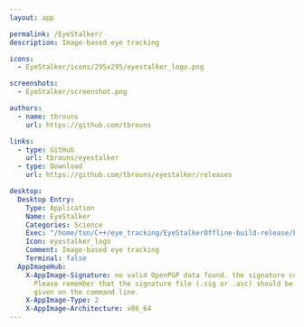 ```yaml
---
layout: app

permalink: /EyeStalker/
description: Image-based eye tracking

icons:
  - EyeStalker/icons/295x295/eyestalker_logo.png

screenshots:
  - EyeStalker/screenshot.png

authors:
  - name: tbrouns
    url: https://github.com/tbrouns

links:
  - type: GitHub
    url: tbrouns/eyestalker
  - type: Download
    url: https://github.com/tbrouns/eyestalker/releases

desktop:
  Desktop Entry:
    Type: Application
    Name: EyeStalker
    Categories: Science
    Exec: "/home/tsn/C++/eye_tracking/EyeStalkerOffline-build-release/EyeStalker %F"
    Icon: eyestalker_logo
    Comment: Image-based eye tracking
    Terminal: false
  AppImageHub:
    X-AppImage-Signature: no valid OpenPGP data found. the signature could not be verified.
      Please remember that the signature file (.sig or .asc) should be the first file
      given on the command line.
    X-AppImage-Type: 2
    X-AppImage-Architecture: x86_64
---
```

